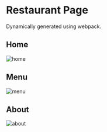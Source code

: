 # Restaurant Page
Dynamically generated using webpack.

## Home
![home](src/assets/preview/home.png)

## Menu
![menu](src/assets/preview/menu.png)

## About
![about](src/assets/preview/about.png)